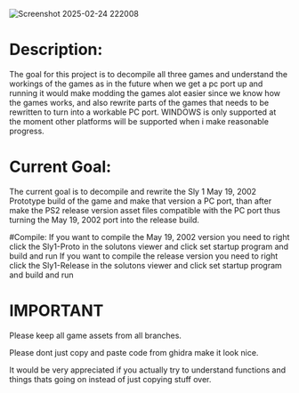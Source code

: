 ![Screenshot 2025-02-24 222008](https://github.com/user-attachments/assets/3ea29295-df90-4970-b184-b98c8c054ff8)
# Description:
The goal for this project is to decompile all three games and understand the workings of the games as in the future when we get a pc port up and running it would make modding the games alot easier since we know how the games works, and also rewrite parts of the games that needs to be rewritten to turn into a workable PC port.
WINDOWS is only supported at the moment other platforms will be supported when i make reasonable progress.

# Current Goal:
The current goal is to decompile and rewrite the Sly 1 May 19, 2002 Prototype build of the game and make that version a PC port, than after make the PS2 release version asset files compatible with the PC port thus turning the May 19, 2002 port into the release build.

#Compile:
If you want to compile the May 19, 2002 version you need to right click the Sly1-Proto in the solutons viewer and click set startup program and build and run
If you want to compile the release version you need to right click the Sly1-Release in the solutons viewer and click set startup program and build and run

# IMPORTANT
Please keep all game assets from all branches.

Please dont just copy and paste code from ghidra make it look nice.

It would be very appreciated if you actually try to understand functions and things thats going on instead of just copying stuff over.
